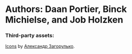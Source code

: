 # Authors: Daan Portier, Binck Michielse, and Job Holzken

### Third-party assets:
[Icons](https://assetstore.unity.com/packages/2d/gui/icons/rpg-inventory-icons-56687) by [Александр Загорулько](https://www.weblancer.net/users/Fidell1985/portfolio/).
